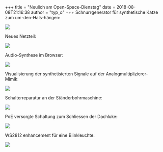 +++
title = "Neulich am Open-Space-Dienstag"
date = 2018-08-08T21:16:38
author = "typ_o"
+++
Schnurrgenerator für synthetische Katze zum um-den-Hals-hängen:  
  
[![](https://flipdot.org/blog/uploads/20180710_195432.serendipityThumb.jpg)](https://flipdot.org/blog/uploads/20180710_195432.jpg)  
  
Neues Netzteil:  
  
[![](https://flipdot.org/blog/uploads/20180710_195112.serendipityThumb.jpg)](https://flipdot.org/blog/uploads/20180710_195112.jpg)  
  
Audio-Synthese im Browser:  
  
[![](https://flipdot.org/blog/uploads/20180710_194740.serendipityThumb.jpg)](https://flipdot.org/blog/uploads/20180710_194740.jpg)  
  
Visualisierung der synthetisierten Signale auf der
Analogmultiplizierer-Mimik:  
  
[![](https://flipdot.org/blog/uploads/20180710_194711.serendipityThumb.jpg)](https://flipdot.org/blog/uploads/20180710_194711.jpg)  
  
Schalterreparatur an der Ständerbohrmaschine:  
  
[![](https://flipdot.org/blog/uploads/20180710_195028.serendipityThumb.jpg)](https://flipdot.org/blog/uploads/20180710_195028.jpg)  
  
PoE versorgte Schaltung zum Schliessen der Dachluke:  
  
[![](https://flipdot.org/blog/uploads/20180710_194913.serendipityThumb.jpg)](https://flipdot.org/blog/uploads/20180710_194913.jpg)  
  
WS2812 enhancement für eine Blinkleuchte:  
  
[![](https://flipdot.org/blog/uploads/20180710_194650.serendipityThumb.jpg)](https://flipdot.org/blog/uploads/20180710_194650.jpg)
